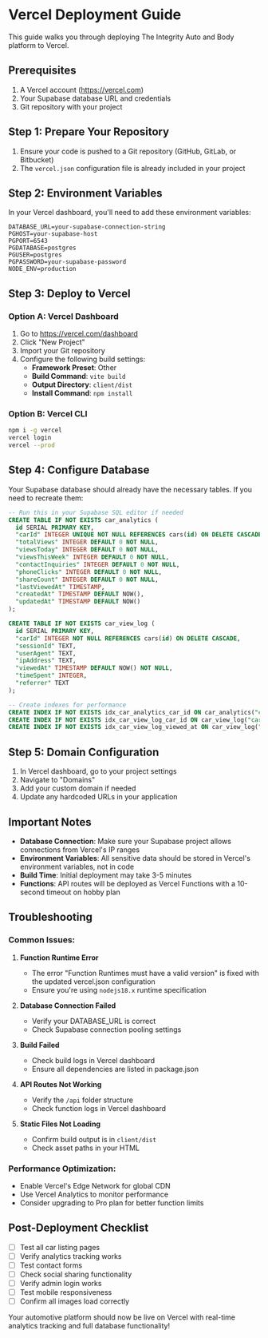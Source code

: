 # Vercel Deployment Guide

This guide walks you through deploying The Integrity Auto and Body platform to Vercel.

## Prerequisites

1. A Vercel account (https://vercel.com)
2. Your Supabase database URL and credentials
3. Git repository with your project

## Step 1: Prepare Your Repository

1. Ensure your code is pushed to a Git repository (GitHub, GitLab, or Bitbucket)
2. The `vercel.json` configuration file is already included in your project

## Step 2: Environment Variables

In your Vercel dashboard, you'll need to add these environment variables:

```
DATABASE_URL=your-supabase-connection-string
PGHOST=your-supabase-host
PGPORT=6543
PGDATABASE=postgres
PGUSER=postgres
PGPASSWORD=your-supabase-password
NODE_ENV=production
```

## Step 3: Deploy to Vercel

### Option A: Vercel Dashboard
1. Go to https://vercel.com/dashboard
2. Click "New Project"
3. Import your Git repository
4. Configure the following build settings:
   - **Framework Preset**: Other
   - **Build Command**: `vite build`
   - **Output Directory**: `client/dist`
   - **Install Command**: `npm install`

### Option B: Vercel CLI
```bash
npm i -g vercel
vercel login
vercel --prod
```

## Step 4: Configure Database

Your Supabase database should already have the necessary tables. If you need to recreate them:

```sql
-- Run this in your Supabase SQL editor if needed
CREATE TABLE IF NOT EXISTS car_analytics (
  id SERIAL PRIMARY KEY,
  "carId" INTEGER UNIQUE NOT NULL REFERENCES cars(id) ON DELETE CASCADE,
  "totalViews" INTEGER DEFAULT 0 NOT NULL,
  "viewsToday" INTEGER DEFAULT 0 NOT NULL,
  "viewsThisWeek" INTEGER DEFAULT 0 NOT NULL,
  "contactInquiries" INTEGER DEFAULT 0 NOT NULL,
  "phoneClicks" INTEGER DEFAULT 0 NOT NULL,
  "shareCount" INTEGER DEFAULT 0 NOT NULL,
  "lastViewedAt" TIMESTAMP,
  "createdAt" TIMESTAMP DEFAULT NOW(),
  "updatedAt" TIMESTAMP DEFAULT NOW()
);

CREATE TABLE IF NOT EXISTS car_view_log (
  id SERIAL PRIMARY KEY,
  "carId" INTEGER NOT NULL REFERENCES cars(id) ON DELETE CASCADE,
  "sessionId" TEXT,
  "userAgent" TEXT,
  "ipAddress" TEXT,
  "viewedAt" TIMESTAMP DEFAULT NOW() NOT NULL,
  "timeSpent" INTEGER,
  "referrer" TEXT
);

-- Create indexes for performance
CREATE INDEX IF NOT EXISTS idx_car_analytics_car_id ON car_analytics("carId");
CREATE INDEX IF NOT EXISTS idx_car_view_log_car_id ON car_view_log("carId");
CREATE INDEX IF NOT EXISTS idx_car_view_log_viewed_at ON car_view_log("viewedAt");
```

## Step 5: Domain Configuration

1. In Vercel dashboard, go to your project settings
2. Navigate to "Domains"
3. Add your custom domain if needed
4. Update any hardcoded URLs in your application

## Important Notes

- **Database Connection**: Make sure your Supabase project allows connections from Vercel's IP ranges
- **Environment Variables**: All sensitive data should be stored in Vercel's environment variables, not in code
- **Build Time**: Initial deployment may take 3-5 minutes
- **Functions**: API routes will be deployed as Vercel Functions with a 10-second timeout on hobby plan

## Troubleshooting

### Common Issues:

1. **Function Runtime Error**
   - The error "Function Runtimes must have a valid version" is fixed with the updated vercel.json configuration
   - Ensure you're using `nodejs18.x` runtime specification

2. **Database Connection Failed**
   - Verify your DATABASE_URL is correct
   - Check Supabase connection pooling settings

3. **Build Failed**
   - Check build logs in Vercel dashboard
   - Ensure all dependencies are listed in package.json

4. **API Routes Not Working**
   - Verify the `/api` folder structure
   - Check function logs in Vercel dashboard

5. **Static Files Not Loading**
   - Confirm build output is in `client/dist`
   - Check asset paths in your HTML

### Performance Optimization:

- Enable Vercel's Edge Network for global CDN
- Use Vercel Analytics to monitor performance
- Consider upgrading to Pro plan for better function limits

## Post-Deployment Checklist

- [ ] Test all car listing pages
- [ ] Verify analytics tracking works
- [ ] Test contact forms
- [ ] Check social sharing functionality
- [ ] Verify admin login works
- [ ] Test mobile responsiveness
- [ ] Confirm all images load correctly

Your automotive platform should now be live on Vercel with real-time analytics tracking and full database functionality!